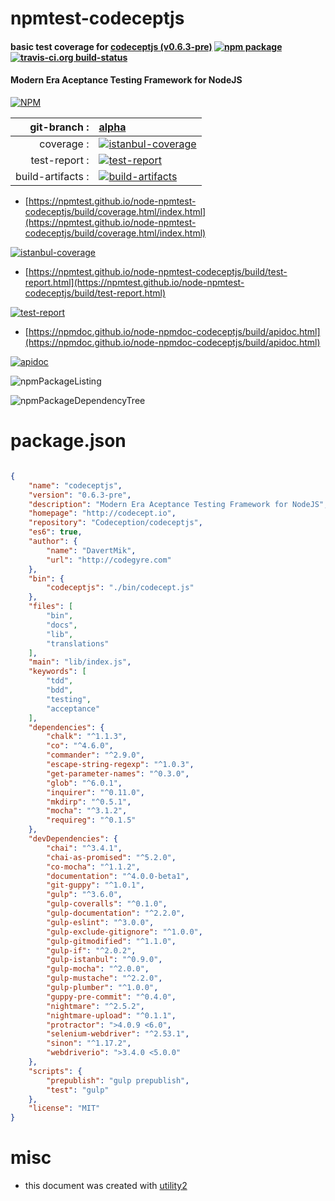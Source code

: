 # npmtest-codeceptjs

#### basic test coverage for  [codeceptjs (v0.6.3-pre)](http://codecept.io)  [![npm package](https://img.shields.io/npm/v/npmtest-codeceptjs.svg?style=flat-square)](https://www.npmjs.org/package/npmtest-codeceptjs) [![travis-ci.org build-status](https://api.travis-ci.org/npmtest/node-npmtest-codeceptjs.svg)](https://travis-ci.org/npmtest/node-npmtest-codeceptjs)

#### Modern Era Aceptance Testing Framework for NodeJS

[![NPM](https://nodei.co/npm/codeceptjs.png?downloads=true&downloadRank=true&stars=true)](https://www.npmjs.com/package/codeceptjs)

| git-branch : | [alpha](https://github.com/npmtest/node-npmtest-codeceptjs/tree/alpha)|
|--:|:--|
| coverage : | [![istanbul-coverage](https://npmtest.github.io/node-npmtest-codeceptjs/build/coverage.badge.svg)](https://npmtest.github.io/node-npmtest-codeceptjs/build/coverage.html/index.html)|
| test-report : | [![test-report](https://npmtest.github.io/node-npmtest-codeceptjs/build/test-report.badge.svg)](https://npmtest.github.io/node-npmtest-codeceptjs/build/test-report.html)|
| build-artifacts : | [![build-artifacts](https://npmtest.github.io/node-npmtest-codeceptjs/glyphicons_144_folder_open.png)](https://github.com/npmtest/node-npmtest-codeceptjs/tree/gh-pages/build)|

- [https://npmtest.github.io/node-npmtest-codeceptjs/build/coverage.html/index.html](https://npmtest.github.io/node-npmtest-codeceptjs/build/coverage.html/index.html)

[![istanbul-coverage](https://npmtest.github.io/node-npmtest-codeceptjs/build/screenCapture.buildCi.browser.%252Ftmp%252Fbuild%252Fcoverage.lib.html.png)](https://npmtest.github.io/node-npmtest-codeceptjs/build/coverage.html/index.html)

- [https://npmtest.github.io/node-npmtest-codeceptjs/build/test-report.html](https://npmtest.github.io/node-npmtest-codeceptjs/build/test-report.html)

[![test-report](https://npmtest.github.io/node-npmtest-codeceptjs/build/screenCapture.buildCi.browser.%252Ftmp%252Fbuild%252Ftest-report.html.png)](https://npmtest.github.io/node-npmtest-codeceptjs/build/test-report.html)

- [https://npmdoc.github.io/node-npmdoc-codeceptjs/build/apidoc.html](https://npmdoc.github.io/node-npmdoc-codeceptjs/build/apidoc.html)

[![apidoc](https://npmdoc.github.io/node-npmdoc-codeceptjs/build/screenCapture.buildCi.browser.%252Ftmp%252Fbuild%252Fapidoc.html.png)](https://npmdoc.github.io/node-npmdoc-codeceptjs/build/apidoc.html)

![npmPackageListing](https://npmtest.github.io/node-npmtest-codeceptjs/build/screenCapture.npmPackageListing.svg)

![npmPackageDependencyTree](https://npmtest.github.io/node-npmtest-codeceptjs/build/screenCapture.npmPackageDependencyTree.svg)



# package.json

```json

{
    "name": "codeceptjs",
    "version": "0.6.3-pre",
    "description": "Modern Era Aceptance Testing Framework for NodeJS",
    "homepage": "http://codecept.io",
    "repository": "Codeception/codeceptjs",
    "es6": true,
    "author": {
        "name": "DavertMik",
        "url": "http://codegyre.com"
    },
    "bin": {
        "codeceptjs": "./bin/codecept.js"
    },
    "files": [
        "bin",
        "docs",
        "lib",
        "translations"
    ],
    "main": "lib/index.js",
    "keywords": [
        "tdd",
        "bdd",
        "testing",
        "acceptance"
    ],
    "dependencies": {
        "chalk": "^1.1.3",
        "co": "^4.6.0",
        "commander": "^2.9.0",
        "escape-string-regexp": "^1.0.3",
        "get-parameter-names": "^0.3.0",
        "glob": "^6.0.1",
        "inquirer": "^0.11.0",
        "mkdirp": "^0.5.1",
        "mocha": "^3.1.2",
        "requireg": "^0.1.5"
    },
    "devDependencies": {
        "chai": "^3.4.1",
        "chai-as-promised": "^5.2.0",
        "co-mocha": "^1.1.2",
        "documentation": "^4.0.0-beta1",
        "git-guppy": "^1.0.1",
        "gulp": "^3.6.0",
        "gulp-coveralls": "^0.1.0",
        "gulp-documentation": "^2.2.0",
        "gulp-eslint": "^3.0.0",
        "gulp-exclude-gitignore": "^1.0.0",
        "gulp-gitmodified": "^1.1.0",
        "gulp-if": "^2.0.2",
        "gulp-istanbul": "^0.9.0",
        "gulp-mocha": "^2.0.0",
        "gulp-mustache": "^2.2.0",
        "gulp-plumber": "^1.0.0",
        "guppy-pre-commit": "^0.4.0",
        "nightmare": "^2.5.2",
        "nightmare-upload": "^0.1.1",
        "protractor": ">4.0.9 <6.0",
        "selenium-webdriver": "^2.53.1",
        "sinon": "^1.17.2",
        "webdriverio": ">3.4.0 <5.0.0"
    },
    "scripts": {
        "prepublish": "gulp prepublish",
        "test": "gulp"
    },
    "license": "MIT"
}
```



# misc
- this document was created with [utility2](https://github.com/kaizhu256/node-utility2)
